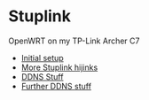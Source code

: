 # Stuplink

OpenWRT on my TP-Link Archer C7

- [Initial setup](74ed7647-9cb4-40ad-9edf-87c43c35b7b5.md)
- [More Stuplink hijinks](4f3a1d6d-eb52-4fbd-a790-d3cf95828e1a.md)
- [DDNS Stuff](fbb73956-01d3-4918-aeb0-817c4b8a76da.md)
- [Further DDNS stuff](fd9a3407-fa8b-4aa5-aff0-e6233aa26650.md)
